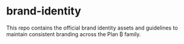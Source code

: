 # brand-identity
This repo contains the official brand identity assets and guidelines to maintain consistent branding across the Plan ₿ family.
